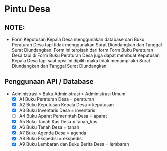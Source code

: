 # Pintu Desa

## NOTE:

- Form Keputusan Kepala Desa menggunakan database dari Buku Peraturan Desa tapi
  tidak menggunakan Surat Diundangkan dan Tanggal Surat Diundangkan. Form ini
  terpisah dari form Form Buku Peraturan Desa tapi di Form Buku Peraturan Desa
  juga dapat membuat Keputusan Kepala Desa tapi saat opsi ini dipilih maka tidak
  menampilakn Surat Diundangkan dan Tanggal Surat Diundangkan.

## Penggunaan API / Database

- Administrasi > Buku Administrasi > Administrasi Umum
  - [x] A1 Buku Peraturan Desa = peraturan
  - [x] A2 Buku Keputusan Kepala Desa = keputusan
  - [x] A3 Buku Inventaris Desa = inventaris
  - [ ] A4 Buku Aparat Pemerintah Desa = aparat
  - [x] A5 Buku Tanah Kas Desa = tanah_kas
  - [x] A6 Buku Tanah Desa = tanah
  - [x] A7 Buku Agenda Desa = agenda
  - [x] A8 Buku Ekspedisi = ekspedisi
  - [x] A9 Buku Lembaran dan Buku Berita Desa = lembaran
